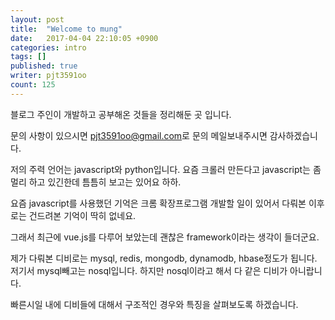 ```yaml
---
layout: post
title:  "Welcome to mung"
date:   2017-04-04 22:10:05 +0900
categories: intro
tags: []
published: true
writer: pjt3591oo
count: 125
---
```


블로그 주인이 개발하고 공부해온 것들을 정리해둔 곳 입니다.

문의 사항이 있으시면 [pjt3591oo@gmail.com][jekyll-docs]로 문의 메일보내주시면 감사하겠습니다.

저의 주력 언어는 javascript와 python입니다.
요즘 크롤러 만든다고 javascript는 좀 멀리 하고 있긴한데 틈틈히 보고는 있어요 하하.

요즘 javascript를 사용했던 기억은 크롬 확장프로그램 개발할 일이 있어서 다뤄본 이후로는 건드려본 기억이 딱히 없네요.

그래서 최근에 vue.js를 다루어 보았는데 괜찮은 framework이라는 생각이 들더군요.

제가 다뤄본 디비로는 mysql, redis, mongodb, dynamodb, hbase정도가 됩니다.
저기서 mysql빼고는 nosql입니다. 하지만 nosql이라고 해서 다 같은 디비가 아니랍니다.

빠른시일 내에 디비들에 대해서 구조적인 경우와 특징을 살펴보도록 하겠습니다.

[jekyll-docs]: pjt3591oo@gmail.com